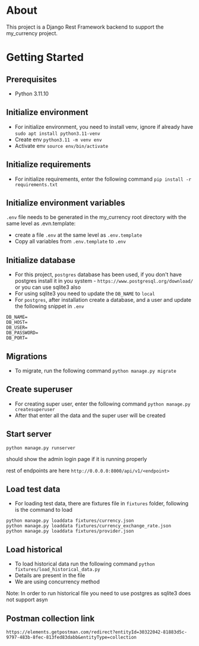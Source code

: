 # About
This project is a Django Rest Framework backend to support the my_currency project.

# Getting Started
## Prerequisites

- Python 3.11.10

## Initialize environment
- For initialize environment, you need to install venv, ignore if already have
    `sudo apt install python3.11-venv`
- Create env
    `python3.11 -m venv env`
- Activate env
    `source env/bin/activate`


## Initialize requirements
- For initialize requirements, enter the following command
    `pip install -r requirements.txt`


## Initialize environment variables

`.env` file needs to be generated in the my_currency root directory with the same level as .evn.template:
- create a file `.env` at the same level as `.env.template`
- Copy all variables from `.env.template` to `.env`

## Initialize database
- For this project, `postgres` database has been used, if you don't have postgres install it in you system - `https://www.postgresql.org/download/` or you can use sqlite3 also 
- For using sqlite3 you need to update the `DB_NAME` to `local`
- For `postgres`, after installation create a database, and a user and update the following snippet in `.env`
```
DB_NAME=
DB_HOST=
DB_USER=
DB_PASSWORD=
DB_PORT=
```


## Migrations
- To migrate, run the following command
    `python manage.py migrate`


## Create superuser
- For creating super user, enter the following command
    `python manage.py createsuperuser`
- After that enter all the data and the super user will be created


## Start server
```
python manage.py runserver
```
should show the admin login page if it is running properly

rest of endpoints are here `http://0.0.0.0:8000/api/v1/<endpoint>`


## Load test data
- For loading test data, there are fixtures file in `fixtures` folder, following is the command to load
```
python manage.py loaddata fixtures/currency.json
python manage.py loaddata fixtures/currency_exchange_rate.json
python manage.py loaddata fixtures/provider.json
```


## Load historical
- To load historical data run the following command
    `python fixtures/load_historical_data.py`
- Details are present in the file
- We are using concurrency method

Note: In order to run historical file you need to use postgres as sqlite3 does not support asyn


## Postman collection link
`https://elements.getpostman.com/redirect?entityId=30322042-81883d5c-9797-483b-8fec-813fed83dabb&entityType=collection`